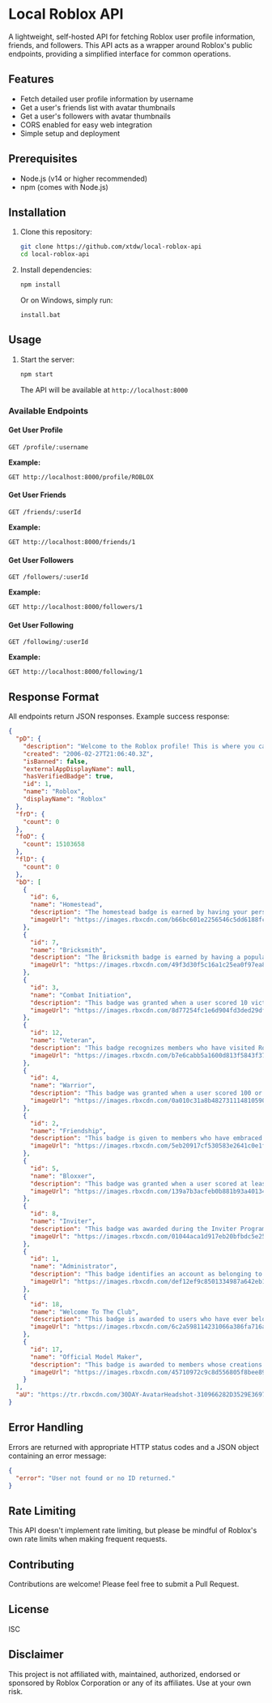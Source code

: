 # Local Roblox API

A lightweight, self-hosted API for fetching Roblox user profile information, friends, and followers. This API acts as a wrapper around Roblox's public endpoints, providing a simplified interface for common operations.

## Features

- Fetch detailed user profile information by username
- Get a user's friends list with avatar thumbnails
- Get a user's followers with avatar thumbnails
- CORS enabled for easy web integration
- Simple setup and deployment

## Prerequisites

- Node.js (v14 or higher recommended)
- npm (comes with Node.js)

## Installation

1. Clone this repository:
   ```bash
   git clone https://github.com/xtdw/local-roblox-api
   cd local-roblox-api
   ```

2. Install dependencies:
   ```bash
   npm install
   ```
   
   Or on Windows, simply run:
   ```
   install.bat
   ```

## Usage

1. Start the server:
   ```bash
   npm start
   ```
   The API will be available at `http://localhost:8000`

### Available Endpoints

#### Get User Profile
```
GET /profile/:username
```

**Example:**
```
GET http://localhost:8000/profile/ROBLOX
```

#### Get User Friends
```
GET /friends/:userId
```

**Example:**
```
GET http://localhost:8000/friends/1
```

#### Get User Followers
```
GET /followers/:userId
```

**Example:**
```
GET http://localhost:8000/followers/1
```

#### Get User Following
```
GET /following/:userId
```

**Example:**
```
GET http://localhost:8000/following/1
```

## Response Format

All endpoints return JSON responses. Example success response:

```json
{
  "pD": {
    "description": "Welcome to the Roblox profile! This is where you can check out the newest items in the catalog, and get a jumpstart on exploring and building on our Imagination Platform. If you want news on updates to the Roblox platform, or great new experiences to play with friends, check out blog.roblox.com. Please note, this is an automated account. If you need to reach Roblox for any customer service needs find help at www.roblox.com/help",
    "created": "2006-02-27T21:06:40.3Z",
    "isBanned": false,
    "externalAppDisplayName": null,
    "hasVerifiedBadge": true,
    "id": 1,
    "name": "Roblox",
    "displayName": "Roblox"
  },
  "frD": {
    "count": 0
  },
  "foD": {
    "count": 15103658
  },
  "flD": {
    "count": 0
  },
  "bD": [
    {
      "id": 6,
      "name": "Homestead",
      "description": "The homestead badge is earned by having your personal place visited 100 times. People who achieve this have demonstrated their ability to build cool things that other Robloxians were interested enough in to check out. Get a jump-start on earning this reward by inviting people to come visit your place.",
      "imageUrl": "https://images.rbxcdn.com/b66bc601e2256546c5dd6188fce7a8d1.png"
    },
    {
      "id": 7,
      "name": "Bricksmith",
      "description": "The Bricksmith badge is earned by having a popular personal place. Once your place has been visited 1000 times, you will receive this award. Robloxians with Bricksmith badges are accomplished builders who were able to create a place that people wanted to explore a thousand times. They no doubt know a thing or two about putting bricks together.",
      "imageUrl": "https://images.rbxcdn.com/49f3d30f5c16a1c25ea0f97ea8ef150e.png"
    },
    {
      "id": 3,
      "name": "Combat Initiation",
      "description": "This badge was granted when a user scored 10 victories in experiences that use classic combat scripts. It was retired Summer 2015 and is no longer attainable.",
      "imageUrl": "https://images.rbxcdn.com/8d77254fc1e6d904fd3ded29dfca28cb.png"
    },
    {
      "id": 12,
      "name": "Veteran",
      "description": "This badge recognizes members who have visited Roblox for one year or more. They are stalwart community members who have stuck with us over countless releases, and have helped shape Roblox into the experience that it is today. These medalists are the true steel, the core of the Robloxian history ... and its future.",
      "imageUrl": "https://images.rbxcdn.com/b7e6cabb5a1600d813f5843f37181fa3.png"
    },
    {
      "id": 4,
      "name": "Warrior",
      "description": "This badge was granted when a user scored 100 or more victories in experiences that use classic combat scripts. It was retired Summer 2015 and is no longer attainable.",
      "imageUrl": "https://images.rbxcdn.com/0a010c31a8b482731114810590553be3.png"
    },
    {
      "id": 2,
      "name": "Friendship",
      "description": "This badge is given to members who have embraced the Roblox community and have made at least 20 friends. People who have this badge are good people to know and can probably help you out if you are having trouble.",
      "imageUrl": "https://images.rbxcdn.com/5eb20917cf530583e2641c0e1f7ba95e.png"
    },
    {
      "id": 5,
      "name": "Bloxxer",
      "description": "This badge was granted when a user scored at least 250 victories, and fewer than 250 wipeouts, in experiences that use classic combat scripts. It was retired Summer 2015 and is no longer attainable.",
      "imageUrl": "https://images.rbxcdn.com/139a7b3acfeb0b881b93a40134766048.png"
    },
    {
      "id": 8,
      "name": "Inviter",
      "description": "This badge was awarded during the Inviter Program, which ran from 2009 to 2013. It has been retired and is no longer attainable.",
      "imageUrl": "https://images.rbxcdn.com/01044aca1d917eb20bfbdc5e25af1294.png"
    },
    {
      "id": 1,
      "name": "Administrator",
      "description": "This badge identifies an account as belonging to a Roblox administrator. Only official Roblox administrators will possess this badge. If someone claims to be an admin, but does not have this badge, they are potentially trying to mislead you. If this happens, please report abuse and we will delete the imposter's account.",
      "imageUrl": "https://images.rbxcdn.com/def12ef9c8501334987a642eb11b7c91.png"
    },
    {
      "id": 18,
      "name": "Welcome To The Club",
      "description": "This badge is awarded to users who have ever belonged to the illustrious Builders Club. These people are part of a long tradition of Roblox greatness.",
      "imageUrl": "https://images.rbxcdn.com/6c2a598114231066a386fa716ac099c4.png"
    },
    {
      "id": 17,
      "name": "Official Model Maker",
      "description": "This badge is awarded to members whose creations are so awesome, Roblox endorsed them. Owners of this badge probably have great scripting and building skills.",
      "imageUrl": "https://images.rbxcdn.com/45710972c9c8d556805f8bee89389648.png"
    }
  ],
  "aU": "https://tr.rbxcdn.com/30DAY-AvatarHeadshot-310966282D3529E36976BF6B07B1DC90-Png/420/420/AvatarHeadshot/Png/noFilter"
}
```

## Error Handling

Errors are returned with appropriate HTTP status codes and a JSON object containing an error message:

```json
{
  "error": "User not found or no ID returned."
}
```

## Rate Limiting

This API doesn't implement rate limiting, but please be mindful of Roblox's own rate limits when making frequent requests.

## Contributing

Contributions are welcome! Please feel free to submit a Pull Request.

## License

ISC

## Disclaimer

This project is not affiliated with, maintained, authorized, endorsed or sponsored by Roblox Corporation or any of its affiliates. Use at your own risk.
